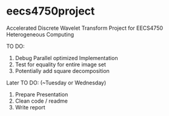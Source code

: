 # eecs4750project
Accelerated Discrete Wavelet Transform Project for EECS4750 Heterogeneous Computing

TO DO:
1. Debug Parallel optimized Implementation
2. Test for equality for entire image set
3. Potentially add square decomposition

Later TO DO: (~Tuesday or Wednesday)
1. Prepare Presentation
2. Clean code / readme
3. Write report
